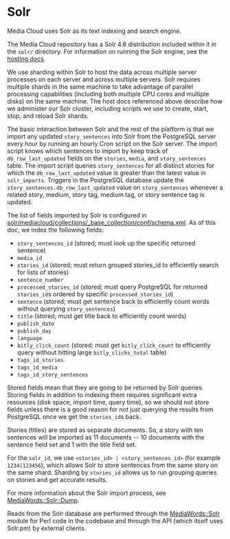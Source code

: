 Solr
====

Media Cloud uses Solr as its text indexing and search engine.

The Media Cloud repository has a Solr 4.6 distribution included within it in the `solr/` directory.  For information on running
the Solr engine, see the [hosting docs](hosting/solr-hosting.markdown).

We use sharding within Solr to host the data across multiple server processes on each server and across
multiple servers.  Solr requires multiple shards in the same machine to take advantage of parallel processing
capabilities (including both multiple CPU cores and multiple disks) on the same machine.  The host docs referenced
above describe how we administer our Solr cluster, including scripts we use to create, start, stop, and reload
Solr shards.

The basic interaction between Solr and the rest of the platform is that we import any updated `story_sentences` into
Solr from the PostgreSQL server every hour by running an hourly Cron script on the Solr server.  The import script
knows which sentences to import by keep track of `db_row_last_updated` fields on the `stories`, `media`, and `story_sentences`
table.  The import script queries `story_sentences` for all distinct stories for which the `db_row_last_updated` value
is greater than the latest value in `solr_imports`.  Triggers in the PostgreSQL database update the
`story_sentences.db_row_last_updated` value on `story_sentences` whenever a related story, medium, story tag,
medium tag, or story sentence tag is updated.

The list of fields imported by Solr is configured in
[solr/mediacloud/collections/_base_collection/conf/schema.xml](../solr/mediacloud/collections/_base_collection/conf/schema.xml).  As of this doc, we index the
following fields:

* `story_sentences_id` (stored; must look up the specific returned sentence)
* `media_id`
* `stories_id` (stored; must return grouped stories_id to efficiently search for lists of stories)
* `sentence_number`
* `processed_stories_id` (stored; must query PostgreSQL for returned `stories_id`s ordered by specific `processed_stories_id`)
* `sentence` (stored; must get sentence back to efficiently count words without querying `story_sentences`)
* `title` (stored; must get title back to efficiently count words)
* `publish_date`
* `publish_day`
* `language`
* `bitly_click_count` (stored; must get `bitly_click_count` to efficiently query without hitting large `bitly_clicks_total` table)
* `tags_id_stories`
* `tags_id_media`
* `tags_id_story_sentences`

Stored fields mean that they are going to be returned by Solr queries. Storing fields in addition to indexing them
requires significant extra resources (disk space, import time, query time), so we should not store fields unless
there is a good reason for not just querying the results from PostgreSQL once we get the `stories_id`s back.

Stories (titles) are stored as separate documents.  So, a story with ten sentences will be imported as 11 documents -- 10 documents
with the sentence field set and 1 with the title field set.

For the `solr_id`, we use `<stories_id> | <story_sentences_id>` (for example `1234|123456`), which allows Solr to store
sentences from the same story on the same shard.  Sharding by `stories_id` allows us to run grouping queries on stories
and get accurate results.

For more information about the Solr import process, see [MediaWords::Solr::Dump](lib/MediaWords/Solr/Dump.pm).

Reads from the Solr database are performed through the [MediaWords::Solr](lib/MediaWords/Solr.pm) module for Perl code
in the codebase and through the API (which itself uses Solr.pm) by external clients.
